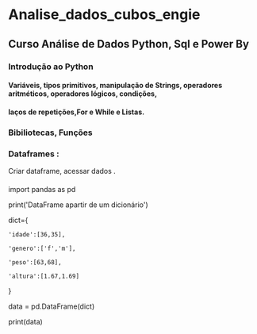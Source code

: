 # Analise_dados_cubos_engie

## Curso Análise de Dados Python, Sql e Power By

### Introdução ao Python

#### Variáveis, tipos primitivos, manipulação de Strings, operadores aritméticos, operadores lógicos, condições,

#### laços de repetições,For e While e Listas.

### Bibiliotecas, Funções

### Dataframes :

Criar dataframe, acessar dados .

#### 

import pandas as pd

print('DataFrame apartir de um dicionário')

dict={

    'idade':[36,35],

    'genero':['f','m'],

    'peso':[63,68],

    'altura':[1.67,1.69]

}

data = pd.DataFrame(dict)

print(data)
